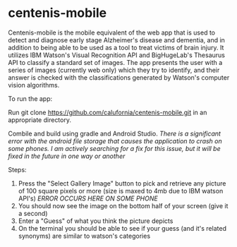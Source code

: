 # centenis-mobile
Centenis-mobile is the mobile equivalent of the web app that is  used to detect and diagnose early stage Alzheimer's disease and dementia,
and in addition to being able to be used as a tool to treat victims of brain injury. It utilizes IBM Watson's Visual Recognition API and
BigHugeLab's Thesaurus API to classify a standard set of images. The app presents the user with a series of images (currently web only) which they try to identify,
and their answer is checked with the classifications generated by Watson's computer vision algorithms.

To run the app:

Run git clone https://github.com/calufornia/centenis-mobile.git in an appropriate directory.

Combile and build using gradle and Android Studio.
*There is a significant error with the android file storage that causes the application to crash on some phones. 
I am actively searching for a fix for this issue, but it will be fixed in the future in one way or another*

Steps:
1. Press the "Select Gallery Image" button to pick and retrieve any picture of 100 square pixels or more (size is maxed to 4mb due to IBM watson API's)
*ERROR OCCURS HERE ON SOME PHONE*
2. You should now see the image on the bottom half of your screen (give it a second)
3. Enter a "Guess" of what you think the picture depicts
4. On the terminal you should be able to see if your guess (and it's related synonyms) are similar to watson's categories

